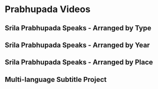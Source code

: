 # Prabhupada Videos

## Srila Prabhupada Speaks - Arranged by Type
## Srila Prabhupada Speaks - Arranged by Year
## Srila Prabhupada Speaks - Arranged by Place
## Multi-language Subtitle Project
